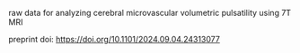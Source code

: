 raw data for analyzing cerebral microvascular volumetric pulsatility using 7T MRI

preprint doi: https://doi.org/10.1101/2024.09.04.24313077